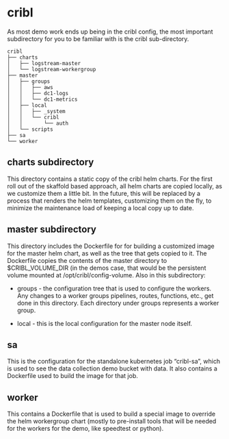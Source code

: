 # cribl

As most demo work ends up being in the cribl config, the most important subdirectory for you to be familiar with is the cribl sub-directory.


```
cribl
├── charts
│   ├── logstream-master
│   └── logstream-workergroup
├── master
│   ├── groups
│   │   ├── aws
│   │   ├── dc1-logs
│   │   └── dc1-metrics
│   ├── local
│   │   ├── _system
│   │   └── cribl
│   │       └── auth
│   └── scripts
├── sa
└── worker
```

## charts subdirectory

This directory contains a static copy of the cribl helm charts. For the first roll out of the skaffold based approach, all helm charts are copied locally, as we customize them a little bit. In the future, this will be replaced by a process that renders the helm templates, customizing them on the fly, to minimize the maintenance load of keeping a local copy up to date.

## master subdirectory

This directory includes the Dockerfile for for building a customized image for the master helm chart, as well as the tree that gets copied to it. The Dockerfile copies the contents of the master directory to $CRIBL_VOLUME_DIR (in the demos case, that would be the persistent volume mounted at /opt/cribl/config-volume. Also in this subdirectory:

* groups - the configuration tree that is used to configure the workers. Any changes to a worker groups pipelines, routes, functions, etc., get done in this directory. Each directory under groups represents a worker group. 

* local - this is the local configuration for the master node itself.

## sa 
This is the configuration for the standalone kubernetes job “cribl-sa”, which is used to see the data collection demo bucket with data. It also contains a Dockerfile used to build the image for that job. 

## worker 
This contains a Dockerfile that is used to build a special image to override the helm workergroup chart (mostly to pre-install tools that will be needed for the workers for the demo, like speedtest or python). 
